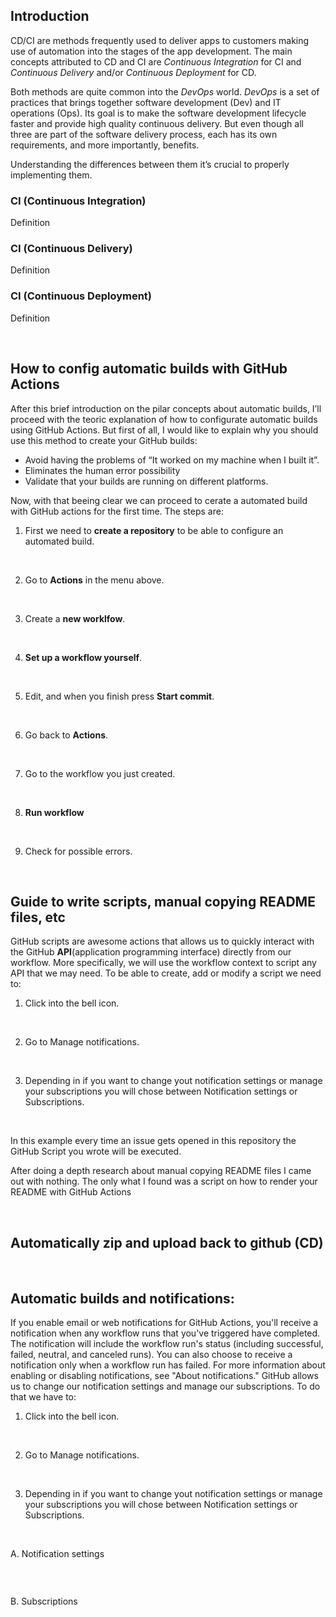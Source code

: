 ## Introduction
CD/CI are methods frequently used to deliver apps to customers making use of automation into the stages of the app development. The main concepts attributed to CD and CI are *Continuous Integration* for CI and *Continuous Delivery* and/or *Continuous Deployment* for CD. 
<p></p>

Both methods are quite common into the *DevOps* world. *DevOps* is a set of practices that brings together software development (Dev) and IT operations (Ops). Its goal is to make the software development lifecycle faster and provide high quality continuous delivery. But even though all three are part of the software delivery process, each has its own requirements, and more importantly, benefits. 
<p></p>

Understanding the differences between them it’s crucial to properly implementing them.


### CI (Continuous Integration)
Definition

### CI (Continuous Delivery)
Definition

### CI (Continuous Deployment)
Definition

<p>&nbsp;</p>


## How to config automatic builds with GitHub Actions
After this brief introduction on the pilar concepts about automatic builds, I’ll proceed with the teoric explanation of how to configurate automatic builds using GitHub Actions. But first of all, I would like to explain why you should use this method to create your GitHub builds:
- Avoid having the problems of “It worked on my machine when I built it”.
- Eliminates the human error possibility
- Validate that your builds are running on different platforms.

Now, with that beeing clear we can proceed to cerate a automated build with GitHub actions for the first time. The steps are:
1. First we need to **create a repository** to be able to configure an automated build.
![]()
<p>&nbsp;</p>

2. Go to **Actions** in the menu above.
![]()
<p>&nbsp;</p>

3. Create a **new worklfow**.
![]()
<p>&nbsp;</p>

4. **Set up a workflow yourself**.
![]()
<p>&nbsp;</p>

5. Edit, and when you finish press **Start commit**.
![]()
<p>&nbsp;</p>

6. Go back to **Actions**.
![]()
<p>&nbsp;</p>

7. Go to the workflow you just created.
![]()
<p>&nbsp;</p>

8. **Run workflow**
![]()
<p>&nbsp;</p>

9. Check for possible errors.
![]()

<p>&nbsp;</p>


## Guide to write scripts, manual copying README files, etc
GitHub scripts are awesome actions that allows us to quickly interact with the GitHub **API**(application programming interface) directly from our workflow. More specifically, we will use the workflow context to script any API that we may need.
To be able to create, add or modify a script we need to:
1. Click into the bell icon.
![]()
<p>&nbsp;</p>

2. Go to Manage notifications.
![]()
<p>&nbsp;</p>

3. Depending in if you want to change yout notification settings or manage your subscriptions you will chose between Notification settings or Subscriptions.
![]()
  <p>&nbsp;</p>
  
In this example every time an issue gets opened in this repository the GitHub Script you wrote will be executed.
<p></p>

After doing a depth research about manual copying README files I came out with nothing. The only what I found was a script on how to render your README with GitHub Actions

<p>&nbsp;</p>


## Automatically zip and upload back to github (CD)

<p>&nbsp;</p>


## Automatic builds and notifications:
If you enable email or web notifications for GitHub Actions, you'll receive a notification when any workflow runs that you've triggered have completed. The notification will include the workflow run's status (including successful, failed, neutral, and canceled runs). You can also choose to receive a notification only when a workflow run has failed. For more information about enabling or disabling notifications, see "About notifications."
GitHub allows us to change our notification settings and manage our subscriptions. To do that we have to:
1. Click into the bell icon.
![]()
<p>&nbsp;</p>

2. Go to Manage notifications.
![]()
<p>&nbsp;</p>

3. Depending in if you want to change yout notification settings or manage your subscriptions you will chose between Notification settings or Subscriptions.
![]()
  <p>&nbsp;</p>
  
  A. Notification settings
  ![]()
  
  ![]()
  <p>&nbsp;</p>
  
  B. Subscriptions
  ![]()
  
  ![]()
  
  ![]()
